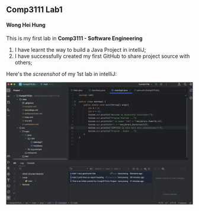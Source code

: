 <h2>Comp3111 Lab1</h2>
<h4>Wong Hei Hung</h4>

<p>
This is my first lab in <b>Comp3111 - Software Engineering</b>
</p>

<ol>
<li>I have learnt the way to build a Java Project in intelliJ;</li>
<li>I have successfully created my first GitHub to share project source with others;</li>
</ol>

<p>
Here's the <i>screenshot</i> of my 1st lab in intelliJ:
</p>

![screenshot](screenshot.png)